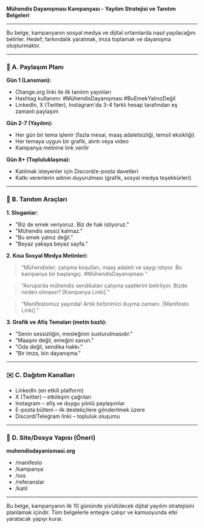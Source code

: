 **Mühendis Dayanışması Kampanyası - Yayılım Stratejisi ve Tanıtım Belgeleri**

---

Bu belge, kampanyanın sosyal medya ve dijital ortamlarda nasıl yayılacağını belirler. Hedef; farkındalık yaratmak, imza toplamak ve dayanışma oluşturmaktır.

---

### 🔄 A. Paylaşım Planı

**Gün 1 (Lansman):**
- Change.org linki ile ilk tanıtım yayınları
- Hashtag kullanımı: #MühendisDayanışması #BuEmekYalnızDeğil
- LinkedIn, X (Twitter), Instagram'da 3-4 farklı hesap tarafından eş zamanlı paylaşım

**Gün 2-7 (Yayılım):**
- Her gün bir tema işlenir (fazla mesai, maaş adaletsizliği, temsil eksikliği)
- Her temaya uygun bir grafik, alıntı veya video
- Kampanya metnine link verilir

**Gün 8+ (Topluluklaşma):**
- Katılmak isteyenler için Discord/e-posta davetleri
- Katkı verenlerin adının duyurulması (grafik, sosyal medya teşekkürleri)

---

### 🎨 B. Tanıtım Araçları

**1. Sloganlar:**
- "Biz de emek veriyoruz. Biz de hak istiyoruz."
- "Mühendis sessiz kalmaz."
- "Bu emek yalnız değil."
- "Beyaz yakaya beyaz sayfa."

**2. Kısa Sosyal Medya Metinleri:**
> “Mühendisler; çalışma koşulları, maaş adaleti ve saygı istiyor. Bu kampanya bir başlangıç. #MühendisDayanışması ”

> “Avrupa’da mühendis sendikaları çalışma saatlerini belirliyor. Bizde neden olmasın? [Kampanya Linki] ”

> “Manifestomuz yayında! Artık birbirimizi duyma zamanı. [Manifesto Linki] ”

**3. Grafik ve Afiş Temaları (metin bazlı):**
- "Senin sessizliğin, mesleğinin susturulmasıdır."
- "Maaşını değil, emeğini savun."
- "Oda değil, sendika hakkı."
- "Bir imza, bin dayanışma."

---

### ✉️ C. Dağıtım Kanalları
- LinkedIn (en etkili platform)
- X (Twitter) – etkileşim çağrıları
- Instagram – afiş ve duygu yönlü paylaşımlar
- E-posta bülteni – ilk destekçilere gönderilmek üzere
- Discord/Telegram linki – topluluk oluşumu

---

### 🏡 D. Site/Dosya Yapısı (Öneri)

**muhendisdayanismasi.org**
- /manifesto
- /kampanya
- /sss
- /referanslar
- /katil

---

Bu belge, kampanyanın ilk 10 gününde yürütülecek dijital yayılım stratejisini planlamak içindir. Tüm belgelerle entegre çalışır ve kamuoyunda etki yaratacak yapıyı kurar.

